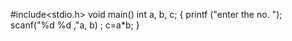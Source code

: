 #include<stdio.h>
void main() 
int a, b, c;
{ 
printf ("enter the no. ");
scanf("%d %d ,"a, b) ;
c=a*b;
}
